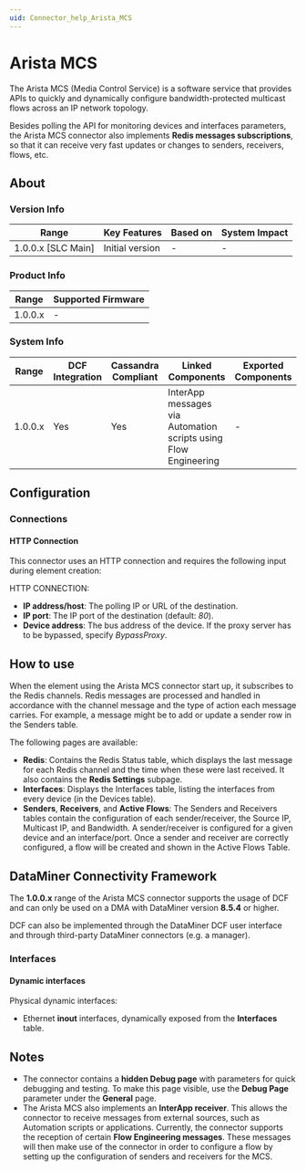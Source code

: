 ```yaml
---
uid: Connector_help_Arista_MCS
---
```


# Arista MCS

The Arista MCS (Media Control Service) is a software service that provides APIs to quickly and dynamically configure bandwidth-protected multicast flows across an IP network topology.

Besides polling the API for monitoring devices and interfaces parameters, the Arista MCS connector also implements **Redis messages subscriptions**, so that it can receive very fast updates or changes to senders, receivers, flows, etc.

## About

### Version Info

| Range                | Key Features     | Based on     | System Impact     |
|----------------------|------------------|--------------|-------------------|
| 1.0.0.x \[SLC Main\] | Initial version  | \-           | \-                |

### Product Info

| Range     | Supported Firmware     |
|-----------|------------------------|
| 1.0.0.x   | \-                     |

### System Info

| **Range** | **DCF Integration** | **Cassandra Compliant** | **Linked Components**                                           | **Exported Components** |
|-----------|---------------------|-------------------------|-----------------------------------------------------------------|-------------------------|
| 1.0.0.x   | Yes                 | Yes                     | InterApp messages via Automation scripts using Flow Engineering | \-                      |

## Configuration

### Connections

#### HTTP Connection

This connector uses an HTTP connection and requires the following input during element creation:

HTTP CONNECTION:

- **IP address/host**: The polling IP or URL of the destination.
- **IP port**: The IP port of the destination (default: *80*).
- **Device address**: The bus address of the device. If the proxy server has to be bypassed, specify *BypassProxy*.

## How to use

When the element using the Arista MCS connector start up, it subscribes to the Redis channels. Redis messages are processed and handled in accordance with the channel message and the type of action each message carries. For example, a message might be to add or update a sender row in the Senders table.

The following pages are available:

- **Redis**: Contains the Redis Status table, which displays the last message for each Redis channel and the time when these were last received. It also contains the **Redis Settings** subpage.
- **Interfaces**: Displays the Interfaces table, listing the interfaces from every device (in the Devices table).
- **Senders**, **Receivers**, and **Active Flows**: The Senders and Receivers tables contain the configuration of each sender/receiver, the Source IP, Multicast IP, and Bandwidth. A sender/receiver is configured for a given device and an interface/port. Once a sender and receiver are correctly configured, a flow will be created and shown in the Active Flows Table.

## DataMiner Connectivity Framework

The **1.0.0.x** range of the Arista MCS connector supports the usage of DCF and can only be used on a DMA with DataMiner version **8.5.4** or higher.

DCF can also be implemented through the DataMiner DCF user interface and through third-party DataMiner connectors (e.g. a manager).

### Interfaces

#### Dynamic interfaces

Physical dynamic interfaces:

- Ethernet **inout** interfaces, dynamically exposed from the **Interfaces** table.

## Notes

- The connector contains a **hidden Debug page** with parameters for quick debugging and testing. To make this page visible, use the **Debug Page** parameter under the **General** page.
- The Arista MCS also implements an **InterApp receiver**. This allows the connector to receive messages from external sources, such as Automation scripts or applications.
  Currently, the connector supports the reception of certain **Flow Engineering messages**. These messages will then make use of the connector in order to configure a flow by setting up the configuration of senders and receivers for the MCS.
